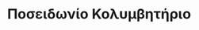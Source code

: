 ---
title: Ποσειδωνίο Κολυμβητήριο
adminTitle: posidonio_swimpool
address: Μέγαρο
perioxi: Καλαμαριά
lat: 40.59735
long: 22.94976
---